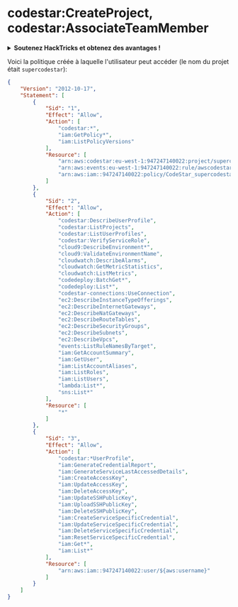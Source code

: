 # codestar:CreateProject, codestar:AssociateTeamMember

<details>

<summary><strong>Soutenez HackTricks et obtenez des avantages !</strong></summary>

* Si vous souhaitez voir votre **entreprise annoncée dans HackTricks** ou si vous souhaitez accéder à la **dernière version de PEASS ou télécharger HackTricks en PDF**, consultez les [**PLANS D'ABONNEMENT**](https://github.com/sponsors/carlospolop) !
* Obtenez le [**swag officiel PEASS & HackTricks**](https://peass.creator-spring.com)
* Découvrez [**The PEASS Family**](https://opensea.io/collection/the-peass-family), notre collection d'[**NFTs**](https://opensea.io/collection/the-peass-family) exclusifs
* **Rejoignez le** 💬 [**groupe Discord**](https://discord.gg/hRep4RUj7f) ou le [**groupe Telegram**](https://t.me/peass) ou **suivez** moi sur **Twitter** 🐦 [**@carlospolopm**](https://twitter.com/carlospolopm).
* **Partagez vos astuces de piratage en soumettant des PR aux** [**HackTricks**](https://github.com/carlospolop/hacktricks) et [**HackTricks Cloud**](https://github.com/carlospolop/hacktricks-cloud) github repos.

</details>

Voici la politique créée à laquelle l'utilisateur peut accéder (le nom du projet était `supercodestar`):

```json
{
    "Version": "2012-10-17",
    "Statement": [
        {
            "Sid": "1",
            "Effect": "Allow",
            "Action": [
                "codestar:*",
                "iam:GetPolicy*",
                "iam:ListPolicyVersions"
            ],
            "Resource": [
                "arn:aws:codestar:eu-west-1:947247140022:project/supercodestar",
                "arn:aws:events:eu-west-1:947247140022:rule/awscodestar-supercodestar-SourceEvent",
                "arn:aws:iam::947247140022:policy/CodeStar_supercodestar_Owner"
            ]
        },
        {
            "Sid": "2",
            "Effect": "Allow",
            "Action": [
                "codestar:DescribeUserProfile",
                "codestar:ListProjects",
                "codestar:ListUserProfiles",
                "codestar:VerifyServiceRole",
                "cloud9:DescribeEnvironment*",
                "cloud9:ValidateEnvironmentName",
                "cloudwatch:DescribeAlarms",
                "cloudwatch:GetMetricStatistics",
                "cloudwatch:ListMetrics",
                "codedeploy:BatchGet*",
                "codedeploy:List*",
                "codestar-connections:UseConnection",
                "ec2:DescribeInstanceTypeOfferings",
                "ec2:DescribeInternetGateways",
                "ec2:DescribeNatGateways",
                "ec2:DescribeRouteTables",
                "ec2:DescribeSecurityGroups",
                "ec2:DescribeSubnets",
                "ec2:DescribeVpcs",
                "events:ListRuleNamesByTarget",
                "iam:GetAccountSummary",
                "iam:GetUser",
                "iam:ListAccountAliases",
                "iam:ListRoles",
                "iam:ListUsers",
                "lambda:List*",
                "sns:List*"
            ],
            "Resource": [
                "*"
            ]
        },
        {
            "Sid": "3",
            "Effect": "Allow",
            "Action": [
                "codestar:*UserProfile",
                "iam:GenerateCredentialReport",
                "iam:GenerateServiceLastAccessedDetails",
                "iam:CreateAccessKey",
                "iam:UpdateAccessKey",
                "iam:DeleteAccessKey",
                "iam:UpdateSSHPublicKey",
                "iam:UploadSSHPublicKey",
                "iam:DeleteSSHPublicKey",
                "iam:CreateServiceSpecificCredential",
                "iam:UpdateServiceSpecificCredential",
                "iam:DeleteServiceSpecificCredential",
                "iam:ResetServiceSpecificCredential",
                "iam:Get*",
                "iam:List*"
            ],
            "Resource": [
                "arn:aws:iam::947247140022:user/${aws:username}"
            ]
        }
    ]
}
```